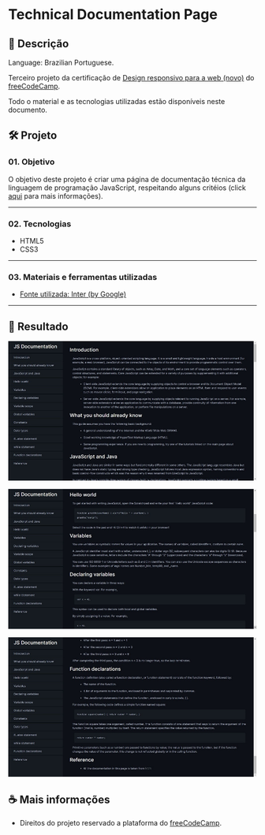 # Technical Documentation Page

## 📃 Descrição

Language: Brazilian Portuguese.

Terceiro projeto da certificação de [Design responsivo para a web (novo)](https://www.freecodecamp.org/portuguese/learn/2022/responsive-web-design/) do [freeCodeCamp](https://www.freecodecamp.org/portuguese/learn/).

Todo o material e as tecnologias utilizadas estão disponíveis neste documento.

## 🛠️ Projeto

### 01. Objetivo

O objetivo deste projeto é criar uma página de documentação técnica da linguagem de programação JavaScript, respeitando alguns critéios (click [aqui](https://www.freecodecamp.org/learn/2022/responsive-web-design/build-a-technical-documentation-page-project/build-a-technical-documentation-page) para mais informações).

---

### 02. Tecnologias

- HTML5
- CSS3

---

### 03. Materiais e ferramentas utilizadas

- [Fonte utilizada: Inter (by Google)](https://fonts.google.com/specimen/Inter?query=Inter)

---

## 📸 Resultado

![Imagem 01](https://github.com/FrBreno/Responsive-Web-Design---freeCodeCamp/blob/main/final%20result%20-%20images/Technical%20Documentation%20Page%20-%2001.jpg?raw=true)

![Imagem 02](https://github.com/FrBreno/Responsive-Web-Design---freeCodeCamp/blob/main/final%20result%20-%20images/Technical%20Documentation%20Page%20-%2002.jpg?raw=true)

![Imagem 03](https://github.com/FrBreno/Responsive-Web-Design---freeCodeCamp/blob/main/final%20result%20-%20images/Technical%20Documentation%20Page%20-%2003.jpg?raw=true)

## ☕ Mais informações

- Direitos do projeto reservado a plataforma do [freeCodeCamp](https://www.freecodecamp.org/portuguese/learn/).
